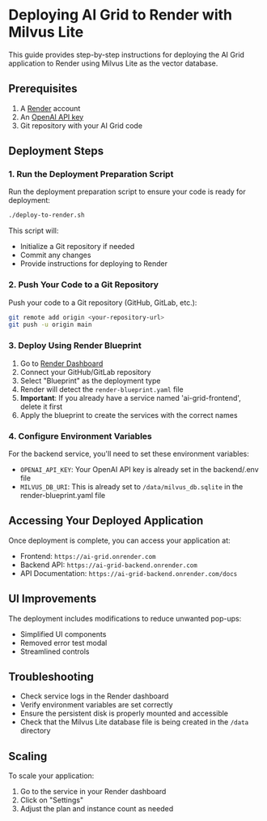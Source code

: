 # Deploying AI Grid to Render with Milvus Lite

This guide provides step-by-step instructions for deploying the AI Grid application to Render using Milvus Lite as the vector database.

## Prerequisites

1. A [Render](https://render.com) account
2. An [OpenAI API key](https://platform.openai.com/api-keys)
3. Git repository with your AI Grid code

## Deployment Steps

### 1. Run the Deployment Preparation Script

Run the deployment preparation script to ensure your code is ready for deployment:

```bash
./deploy-to-render.sh
```

This script will:
- Initialize a Git repository if needed
- Commit any changes
- Provide instructions for deploying to Render

### 2. Push Your Code to a Git Repository

Push your code to a Git repository (GitHub, GitLab, etc.):

```bash
git remote add origin <your-repository-url>
git push -u origin main
```

### 3. Deploy Using Render Blueprint

1. Go to [Render Dashboard](https://dashboard.render.com/select-repo)
2. Connect your GitHub/GitLab repository
3. Select "Blueprint" as the deployment type
4. Render will detect the `render-blueprint.yaml` file
5. **Important**: If you already have a service named 'ai-grid-frontend', delete it first
6. Apply the blueprint to create the services with the correct names

### 4. Configure Environment Variables

For the backend service, you'll need to set these environment variables:

- `OPENAI_API_KEY`: Your OpenAI API key is already set in the backend/.env file
- `MILVUS_DB_URI`: This is already set to `/data/milvus_db.sqlite` in the render-blueprint.yaml file

## Accessing Your Deployed Application

Once deployment is complete, you can access your application at:

- Frontend: `https://ai-grid.onrender.com`
- Backend API: `https://ai-grid-backend.onrender.com`
- API Documentation: `https://ai-grid-backend.onrender.com/docs`

## UI Improvements

The deployment includes modifications to reduce unwanted pop-ups:
- Simplified UI components
- Removed error test modal
- Streamlined controls

## Troubleshooting

- Check service logs in the Render dashboard
- Verify environment variables are set correctly
- Ensure the persistent disk is properly mounted and accessible
- Check that the Milvus Lite database file is being created in the `/data` directory

## Scaling

To scale your application:

1. Go to the service in your Render dashboard
2. Click on "Settings"
3. Adjust the plan and instance count as needed
